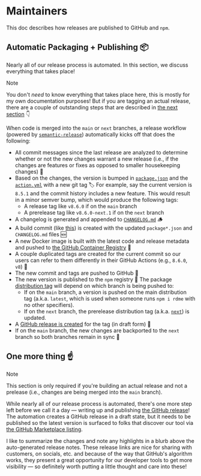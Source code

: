 # Maintainers

This doc describes how releases are published to GitHub and `npm`.

## Automatic Packaging + Publishing 📦

Nearly all of our release process is automated. In this section, we discuss everything that takes place!

> [!NOTE]
> You don't _need_ to know everything that takes place here, this is mostly for my own documentation purposes! But if you are tagging an actual release, there are a couple of outstanding steps that are described in [the next section](#one-more-thing-☝️) 👇

When code is merged into the `main` or `next` branches, a release workflow (powered by [`semantic-release`](https://github.com/semantic-release/semantic-release)) automatically kicks off that does the following:

- All commit messages since the last release are analyzed to determine whether or not the new changes warrant a new release (i.e., if the changes are features or fixes as opposed to smaller housekeeping changes) 🧐
- Based on the changes, the version is bumped in [`package.json`](./package.json) and the [`action.yml`](./action.yml) with a new git tag 🏷️ For example, say the current version is `8.5.1` and the commit history includes a new feature. This would result in a minor semver bump, which would produce the following tags:
  - A release tag like `v8.6.0` if on the `main` branch
  - A prerelease tag like `v8.6.0-next.1` if on the `next` branch
- A changelog is generated and appended to [`CHANGELOG.md`](./CHANGELOG.md) 🪵
- A build commit (like [this](https://github.com/readmeio/rdme/commit/533a2db50b39c3b6130b3af07bebaed38218db4c)) is created with the updated `package*.json` and `CHANGELOG.md` files 🆕
- A new Docker image is built with the latest code and release metadata and pushed to [the GitHub Container Registry](https://github.com/readmeio/rdme/pkgs/container/rdme) 🐳
- A couple duplicated tags are created for the current commit so our users can refer to them differently in their GitHub Actions (e.g., `8.6.0`, `v8`) 🔖
- The new commit and tags are pushed to GitHub 📌
- The new version is published to the `npm` registry 🚀 The package [distribution tag](https://docs.npmjs.com/adding-dist-tags-to-packages) will depend on which branch is being pushed to:
  - If on the `main` branch, a version is pushed on the main distribution tag (a.k.a. `latest`, which is used when someone runs `npm i rdme` with no other specifiers).
  - If on the `next` branch, the prerelease distribution tag (a.k.a. [`next`](https://www.npmjs.com/package/rdme/v/next)) is updated.
- A [GitHub release is created](https://docs.github.com/en/repositories/releasing-projects-on-github/managing-releases-in-a-repository#creating-a-release) for the tag (in draft form) 🐙
- If on the `main` branch, the new changes are backported to the `next` branch so both branches remain in sync 🔄

## One more thing ☝️

> [!NOTE]
> This section is only required if you're building an actual release and not a prelease (i.e., changes are being merged into the `main` branch).

While nearly all of our release process is automated, there's one more step left before we call it a day — writing up and publishing [the GitHub release](https://github.com/readmeio/rdme/releases)! The automation creates a GitHub release in a draft state, but it needs to be published so the latest version is surfaced to folks that discover our tool via [the GitHub Marketplace listing](https://github.com/marketplace/actions/rdme-sync-to-readme).

I like to summarize the changes and note any highlights in a blurb above the auto-generated release notes. These release links are nice for sharing with customers, on socials, etc. and because of the way that GitHub's algorithm works, they present a great opportunity for our developer tools to get more visibility — so definitely worth putting a little thought and care into these!
